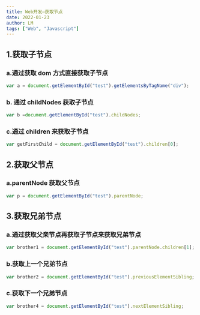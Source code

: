 ```yaml
---
title: Web开发—获取节点
date: 2022-01-23
author: LM
tags: ["Web", "Javascript"]
---
```


## 1.获取子节点

### a.通过获取 dom 方式直接获取子节点

```javascript
var a = document.getElementById("test").getElementsByTagName("div");
```

### b. 通过 childNodes 获取子节点

```javascript
var b =document.getElementById("test").childNodes;
```

### c.通过 children 来获取子节点

```javascript
var getFirstChild = document.getElementById("test").children[0];
```

## 2.获取父节点

### a.parentNode 获取父节点

```javascript
var p = document.getElementById("test").parentNode;
```

## 3.获取兄弟节点

### a.通过获取父亲节点再获取子节点来获取兄弟节点

```javascript
var brother1 = document.getElementById("test").parentNode.children[1];
```

### b.获取上一个兄弟节点

```javascript
var brother2 = document.getElementById("test").previousElementSibling;
```

### c.获取下一个兄弟节点

```javascript
var brother4 = document.getElementById("test").nextElementSibling;
```

